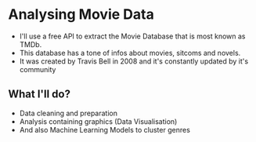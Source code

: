 # Analysing Movie Data

* I'll use a free API to extract the Movie Database that is most known as TMDb.
* This database has a tone of infos about movies, sitcoms and novels.
* It was created by Travis Bell in 2008 and it's constantly updated by it's community

## What I'll do?

* Data cleaning and preparation
* Analysis containing graphics (Data Visualisation)
* And also Machine Learning Models to cluster genres

